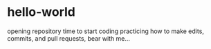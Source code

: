 # hello-world
opening repository
time to start coding
practicing how to make edits, commits, and pull requests, bear with me...
